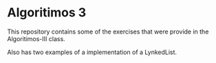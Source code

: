 # Algoritimos 3

This repository contains some of the exercises that were provide in the Algoritimos-III  class.

Also has two examples of a implementation of a LynkedList.

